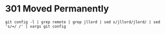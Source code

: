 # 301 Moved Permanently

    git config -l | grep remote | grep jllord | sed s/jllord/jlord/ | sed 's/=/ /' | xargs git config
